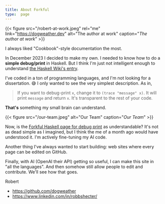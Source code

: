 ```yaml
---
title: About Forkful
type:  page
---
```


{{< figure src="/robert-at-work.jpeg" rel="me" link="https://dogweather.dev" alt="The author at work" caption="_The author at work_" >}}

I always liked "Cookbook"-style documentation the most.

In December 2023 I decided to make my own. I needed to know how to do
a **simple debug/print** in Haskell. But I think I'm just not
intelligent enough to understand [the Haskell Wiki's entry](https://en.wikibooks.org/wiki/Haskell/Debugging).

I've coded in a ton of programming languages, and I'm not looking
for a dissertation. 😅 I only wanted to see the very simplest description.
As in, 

> If you want to debug-print `x`, change it to `(trace "message" x)`.
> It will print `message` and return `x`. It's transparent to the rest
> of your code.

**That's** something my small brain can understand.


{{< figure src="/our-team.jpeg" alt="Our Team" caption="_Our Team_" >}}


Now, is the 
[Forkful Haskell page for debug print](/en/haskell/printing-debug-output/) as understandable? It's not as dead simple as I imagined,
but I think the me of a month ago would have understood it. I'm actively fine-tuning my AI code.

Another thing I've always wanted to start building: web sites where every
page can be edited on GitHub.

Finally, with AI (OpenAI their API) getting so useful, I can make this site in "all the languages".
And then somehow still allow people to edit and contribute. We'll see how that goes.

Robert

* https://github.com/dogweather
* https://www.linkedin.com/in/robbshecter/
